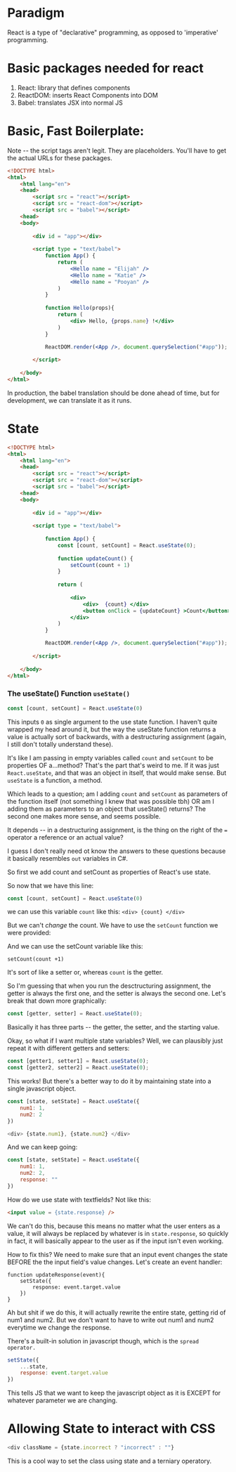 # Paradigm
React is a type of "declarative" programming, as opposed to 'imperative' programming.

# Basic packages needed for react
1. React: library that defines components
2. ReactDOM: inserts React Components into DOM
3. Babel: translates JSX into normal JS 

# Basic, Fast Boilerplate:
Note -- the script tags aren't legit. They are placeholders. You'll have to get the actual URLs for these packages.

```HTML
<!DOCTYPE html>
<html>
	<html lang="en">
	<head>
		<script src = "react"></script>
		<script src = "react-dom"></script>
		<script src = "babel"></script>
	<head>
	<body>
	
		<div id = "app"></div>
		
		<script type = "text/babel">
			function App() {
				return (
					<Hello name = "Elijah" />
					<Hello name = "Katie" />
					<Hello name = "Pooyan" />
				)
			}
			
			function Hello(props){
				return (
					<div> Hello, {props.name} !</div>
				)
			}

			ReactDOM.render(<App />, document.querySelection("#app"));
			
		</script>
		
	</body>
</html>
```
	
In production, the babel translation should be done ahead of time, but for development, we can translate it as it runs.

# State

```HTML
<!DOCTYPE html>
<html>
	<html lang="en">
	<head>
		<script src = "react"></script>
		<script src = "react-dom"></script>
		<script src = "babel"></script>
	<head>
	<body>
	
		<div id = "app"></div>
		
		<script type = "text/babel">
		
			function App() {
				const [count, setCount] = React.useState(0);
				
				function updateCount() {
					setCount(count + 1)
				}
				
				return (
					
					<div>
						<div>  {count} </div>
						<button onClick = {updateCount} >Count</button>
					</div>
				)
			}

			ReactDOM.render(<App />, document.querySelection("#app"));
			
		</script>
		
	</body>
</html>
```

### The useState() Function `useState()`
```javascript
const [count, setCount] = React.useState(0)
```

This inputs `0` as single argument to the use state function.  I haven't quite wrapped my head around it, but the way the useState function returns a value is actually sort of backwards, with a destructuring assignment (again, I still don't totally understand these).

It's like I am passing in empty variables called `count` and `setCount` to be properties OF a...method? That's the part that's weird to me. If it was just `React.useState`, and that was an object in itself, that would make sense. But `useState` is a function, a method.

Which leads to a question; am I adding `count` and `setCount` as parameters of the function itself (not something I knew that was possible tbh) OR am I adding them as parameters to an object that useState() returns? The second one makes more sense, and seems possible.

It depends -- in a destructuring assignment, is the thing on the right of the `=` operator a reference or an actual value?

I guess I don't really need ot know the answers to these questions because it basically resembles `out` variables in C#.

So first we add count and setCount as properties of React's use state.

So now that we have this line: 

```javascript
const [count, setCount] = React.useState(0)
```

we can use this variable `count` like this:
`<div> {count} </div>`

But we can't *change* the count. We have to use the `setCount` function we were provided:

And we can use the setCount variable like this:

```setCount(count +1)```

It's sort of like a setter or, whereas `count` is the getter.

So I'm guessing that when you run the desctructuring assignment, the getter is always the first one, and the setter is always the second one. Let's break that down more graphically:

```javascript
const [getter, setter] = React.useState(0);
```

Basically it has three parts -- the getter, the setter, and the starting value.

Okay, so what if I want multiple state variables? Well, we can plausibly just repeat it with different getters and setters:

```javascript
const [getter1, setter1] = React.useState(0);
const [getter2, setter2] = React.useState(0);
```

This works! But there's a better way to do it by maintaining state into a single javascript object.

```javascript
const [state, setState] = React.useState({
	num1: 1,
	num2: 2
})

<div> {state.num1}, {state.num2} </div>
```

And we can keep going:
```javascript
const [state, setState] = React.useState({
	num1: 1,
	num2: 2,
	response: ""
})
```

How do we use state with textfields? Not like this:
```html
<input value = {state.response} />
```

We can't do this, because this means no matter what the user enters as a value, it will always be replaced by whatever is in `state.response`, so quickly in fact, it will basically appear to the user as if the input isn't even working.

How to fix this? We need to make sure that an input event changes the state BEFORE the the input field's value changes. Let's create an event handler:

```
function updateResponse(event){
	setState({
		response: event.target.value
	})
}
```

Ah but shit if we do this, it will actually rewrite the entire state, getting rid of num1 and num2. But we don't want to have to write out num1 and num2 everytime we change the response.

There's a built-in solution in javascript though, which is the `spread operator.`

```javascript
setState({
	...state,
	response: event.target.value
})
```

This tells JS that we want to keep the javascript object as it is EXCEPT for whatever parameter we are changing.

# Allowing State to interact with CSS
```javascript
<div className = {state.incorrect ? "incorrect" : ""}
```

This is a cool way to set the class using state and a terniary operatory.